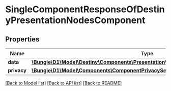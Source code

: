 # SingleComponentResponseOfDestinyPresentationNodesComponent

## Properties
Name | Type | Description | Notes
------------ | ------------- | ------------- | -------------
**data** | [**\Bungie\D1\Model\Destiny\Components\Presentation\DestinyPresentationNodesComponent**](DestinyPresentationNodesComponent.md) |  | [optional] 
**privacy** | [**\Bungie\D1\Model\Components\ComponentPrivacySetting**](ComponentPrivacySetting.md) |  | [optional] 

[[Back to Model list]](../README.md#documentation-for-models) [[Back to API list]](../README.md#documentation-for-api-endpoints) [[Back to README]](../README.md)


